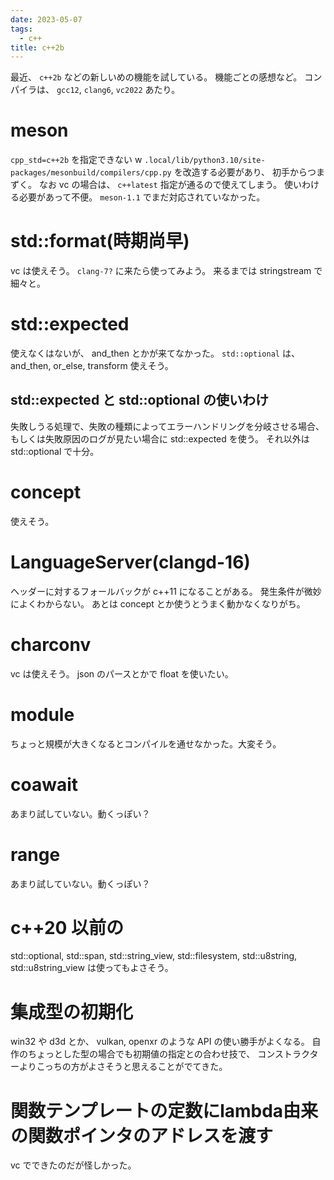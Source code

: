 ```yaml
---
date: 2023-05-07
tags:
  - c++
title: c++2b
---
```


最近、 `c++2b` などの新しいめの機能を試している。
機能ごとの感想など。
コンパイラは、 `gcc12`, `clang6`, `vc2022` あたり。

# meson
`cpp_std=c++2b` を指定できない w
`.local/lib/python3.10/site-packages/mesonbuild/compilers/cpp.py` を改造する必要があり、
初手からつまずく。
なお vc の場合は、 `c++latest` 指定が通るので使えてしまう。
使いわける必要があって不便。
`meson-1.1` でまだ対応されていなかった。

# std::format(時期尚早)
vc は使えそう。 `clang-7?` に来たら使ってみよう。
来るまでは stringstream で細々と。

# std::expected
使えなくはないが、 and_then とかが来てなかった。
`std::optional` は、 and_then, or_else, transform 使えそう。

## std::expected と std::optional の使いわけ
失敗しうる処理で、失敗の種類によってエラーハンドリングを分岐させる場合、
もしくは失敗原因のログが見たい場合に std::expected を使う。
それ以外は std::optional で十分。

# concept
使えそう。

# LanguageServer(clangd-16)
ヘッダーに対するフォールバックが c++11 になることがある。
発生条件が微妙によくわからない。
あとは concept とか使うとうまく動かなくなりがち。

# charconv
vc は使えそう。
json のパースとかで float を使いたい。

# module
ちょっと規模が大きくなるとコンパイルを通せなかった。大変そう。

# coawait
あまり試していない。動くっぽい？

# range
あまり試していない。動くっぽい？

# c++20 以前の
std::optional, std::span, 
std::string_view, std::filesystem, std::u8string, std::u8string_view
は使ってもよさそう。

# 集成型の初期化
win32 や d3d とか、 vulkan, openxr のような API の使い勝手がよくなる。
自作のちょっとした型の場合でも初期値の指定との合わせ技で、
コンストラクターよりこっちの方がよさそうと思えることがでてきた。

# 関数テンプレートの定数にlambda由来の関数ポインタのアドレスを渡す
vc でできたのだが怪しかった。

